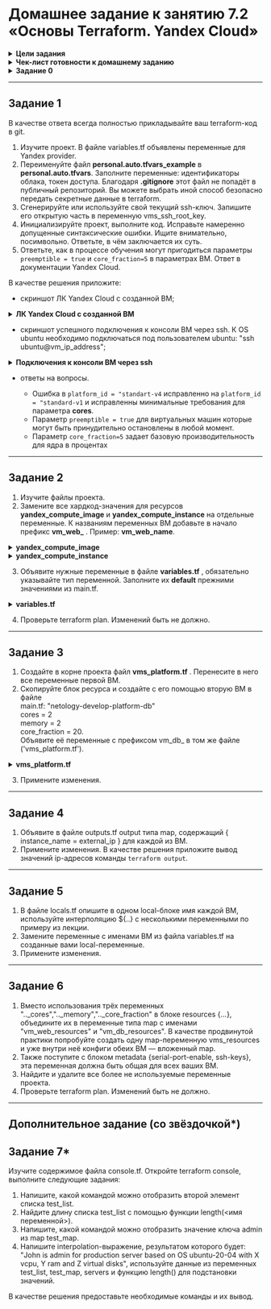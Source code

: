 # Домашнее задание к занятию 7.2 «Основы Terraform. Yandex Cloud»

<details><summary><b>Цели задания</b></summary>

 1. Создать свои ресурсы в облаке Yandex Cloud с помощью Terraform.
 2. Освоить работу с переменными Terraform.

</details>

<details><summary><b>Чек-лист готовности к домашнему заданию</b></summary>

 1. Зарегистрирован аккаунт в Yandex Cloud. Использован промокод на грант.
 2. Установлен инструмент Yandex CLI.
 3. Исходный код для выполнения задания расположен в директории [02/src](https://github.com/sergey-vs/DevOps-netology/tree/main/03-ter-homeworks/src/302).

</details>

<details><summary><b>Задание 0</b></summary>

 1. Ознакомьтесь с [документацией к security-groups в Yandex Cloud](https://cloud.yandex.ru/docs/vpc/concepts/security-groups?from=int-console-help-center-or-nav).
 2. Запросите preview-доступ к этому функционалу в личном кабинете Yandex Cloud. Обычно его выдают в течение 24-х часов. https://console.cloud.yandex.ru/folders/<ваш cloud_id>/vpc/security-groups.
Этот функционал понадобится к следующей лекции.

</details>

***

## Задание 1

В качестве ответа всегда полностью прикладывайте ваш terraform-код в git.

1. Изучите проект. В файле variables.tf объявлены переменные для Yandex provider.
2. Переименуйте файл **personal.auto.tfvars_example** в **personal.auto.tfvars**. Заполните переменные: идентификаторы облака, токен доступа. Благодаря **.gitignore** этот файл не попадёт в публичный репозиторий. Вы можете выбрать иной способ безопасно передать секретные данные в terraform.
3. Сгенерируйте или используйте свой текущий ssh-ключ. Запишите его открытую часть в переменную vms_ssh_root_key.
4. Инициализируйте проект, выполните код. Исправьте намеренно допущенные синтаксические ошибки. Ищите внимательно, посимвольно. Ответьте, в чём заключается их суть.
5. Ответьте, как в процессе обучения могут пригодиться параметры `preemptible = true` и `core_fraction=5` в параметрах ВМ. Ответ в документации Yandex Cloud.

В качестве решения приложите:

+ скриншот ЛК Yandex Cloud с созданной ВМ;

<details><summary><b>ЛК Yandex Cloud с созданной ВМ</b></summary>

![Screenshot](./screenshots/yc_70201.png)

</details>

+ скриншот успешного подключения к консоли ВМ через ssh. К OS ubuntu необходимо подключаться под пользователем ubuntu: "ssh ubuntu@vm_ip_address";

<details><summary><b>Подключения к консоли ВМ через ssh</b></summary>

```bash
┌──(sergey㉿kali)-[~/terraform/hw_ter]
└─$ ssh ubuntu@130.193.37.169
The authenticity of host '130.193.37.169 (130.193.37.169)' can't be established.
ED25519 key fingerprint is SHA256:ztqaylMXUSWJI/OvqnNTk/YsgipSZWFuTvEDpQ/Fq0U.
This key is not known by any other names.
Are you sure you want to continue connecting (yes/no/[fingerprint])? yes
Warning: Permanently added '130.193.37.169' (ED25519) to the list of known hosts.
Welcome to Ubuntu 20.04.6 LTS (GNU/Linux 5.4.0-155-generic x86_64)

 * Documentation:  https://help.ubuntu.com
 * Management:     https://landscape.canonical.com
 * Support:        https://ubuntu.com/advantage

The programs included with the Ubuntu system are free software;
the exact distribution terms for each program are described in the
individual files in /usr/share/doc/*/copyright.

Ubuntu comes with ABSOLUTELY NO WARRANTY, to the extent permitted by
applicable law.

To run a command as administrator (user "root"), use "sudo <command>".
See "man sudo_root" for details.

ubuntu@fhmblgms656uqssdn8kv:~$ hostnamectl
   Static hostname: fhmblgms656uqssdn8kv
         Icon name: computer-vm
           Chassis: vm
        Machine ID: 23000007c6cbac2dc314ded738dba29f
           Boot ID: 6c54846b22f6473eaad57b06a6b4faa7
    Virtualization: kvm
  Operating System: Ubuntu 20.04.6 LTS

```

</details>

+ ответы на вопросы.

	- Ошибка в `platform_id = "standart-v4` исправленно на `platform_id = "standard-v1` и исправленны минимальные требования для параметра **cores**.
	- Параметр `preemptible = true` для виртуальных машин которые могут быть принудительно остановлены в любой момент.
	- Параметр `core_fraction=5`  задает базовую производительность для ядра в процентах

***

## Задание 2

1. Изучите файлы проекта.
2. Замените все хардкод-значения для ресурсов **yandex_compute_image** и **yandex_compute_instance** на отдельные переменные.
 К названиям переменных ВМ добавьте в начало префикс **vm_web_** . Пример: **vm_web_name**.
<details><summary><b>yandex_compute_image</b></summary>

```tf
data "yandex_compute_image" "ubuntu" {
  family = var.vm_web_family
}
```

</details>

<details><summary><b>yandex_compute_instance</b></summary>

```tf
resource "yandex_compute_instance" "platform" {
  name        = var.vm_web_name
  platform_id = var.vm_web_platform_id
  resources {
    cores         = var.vm_web_cores
    memory        = var.vm_web_ram
    core_fraction = var.vm_web_core_fraction
  }
}
```

</details>

3. Объявите нужные переменные в файле **variables.tf** , обязательно указывайте тип переменной. Заполните их **default** прежними значениями из main.tf.

<details><summary><b>variables.tf</b></summary>

```tf
variable "vm_web_family" {
  type        = string
  default     = "ubuntu-2004-lts"
  description = ""
}

variable "vm_web_name" {
  type        = string
  default     = "netology-develop-platform-web"
  description = "name of a VM (only lower case latters)"
}

variable "vm_web_platform_id" {
  type        = string
  default     = "standard-v1"
  description = "the type of virtual machine to create"
}

variable "vm_web_cores" { 
  type        = number
  default     = "2"
  description = "number of CPU cores"
}

variable "vm_web_ram" { 
  type        = number
  default     = "1"
  description = "amount of RAM"
}

variable "vm_web_core_fraction" {
  description = "% of CPU"
  type        = number
  default     = "5"
}

```

</details>


4. Проверьте terraform plan. Изменений быть не должно.

***

## Задание 3

1. Создайте в корне проекта файл **vms_platform.tf** . Перенесите в него все переменные первой ВМ.
2. Скопируйте блок ресурса и создайте с его помощью вторую ВМ в файле  
 main.tf: "netology-develop-platform-db"  
 cores = 2  
 memory = 2  
 core_fraction = 20.  
 Объявите её переменные с префиксом vm_db_ в том же файле ('vms_platform.tf').

<details><summary><b>vms_platform.tf</b></summary>

```tf
variable "vm_db_name" {
  type        = string
  default     = "netology-develop-platform-db"
  description = "name of a VM (only lower case latters)"
}

variable "vm_db_platform" {
  type        = string
  default     = "standard-v1"
  description = "the type of virtual machine to create"
}

 variable "vm_db_cores" { 
  type        = number
  default     = "2"
  description = "number of CPU cores"
}

variable "vm_db_ram" { 
  type        = number
  default     = "2"
  description = "amount of RAM"
}

variable "vm_db_core_fraction" {
  description = "% of CPU"
  type        = number
  default     = "20"
}
```

</details>

3. Примените изменения.

***

## Задание 4

 1. Объявите в файле outputs.tf output типа map, содержащий { instance_name = external_ip } для каждой из ВМ. 
 2. Примените изменения.
В качестве решения приложите вывод значений ip-адресов команды `terraform output`.

***

## Задание 5

 1. В файле locals.tf опишите в одном local-блоке имя каждой ВМ, используйте интерполяцию ${..} с несколькими переменными по примеру из лекции.
 2. Замените переменные с именами ВМ из файла variables.tf на созданные вами local-переменные.
 3. Примените изменения.

***

## Задание 6

 1. Вместо использования трёх переменных ".._cores",".._memory",".._core_fraction" в блоке resources {...}, объедините их в переменные типа map с именами "vm_web_resources" и "vm_db_resources". В качестве продвинутой практики попробуйте создать одну map-переменную vms_resources и уже внутри неё конфиги обеих ВМ — вложенный map.
 2. Также поступите с блоком metadata {serial-port-enable, ssh-keys}, эта переменная должна быть общая для всех ваших ВМ.
 3. Найдите и удалите все более не используемые переменные проекта.
 4. Проверьте terraform plan. Изменений быть не должно.

***

## Дополнительное задание (со звёздочкой*)

## Задание 7*

Изучите содержимое файла console.tf. Откройте terraform console, выполните следующие задания:

 1. Напишите, какой командой можно отобразить второй элемент списка test_list.
 2. Найдите длину списка test_list с помощью функции length(<имя переменной>).
 3. Напишите, какой командой можно отобразить значение ключа admin из map test_map.
 4. Напишите interpolation-выражение, результатом которого будет: "John is admin for production server based on OS ubuntu-20-04 with X vcpu, Y ram and Z virtual disks", используйте данные из переменных test_list, test_map, servers и функцию length() для подстановки значений.

В качестве решения предоставьте необходимые команды и их вывод.
